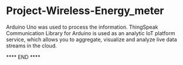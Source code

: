 # Project-Wireless-Energy_meter

Arduino Uno was used to process the information.
ThingSpeak Communication Library for Arduino is used as an analytic IoT platform service, which allows you to aggregate, visualize and analyze live data streams in the cloud.
  
  
  
  
  **** END ****
